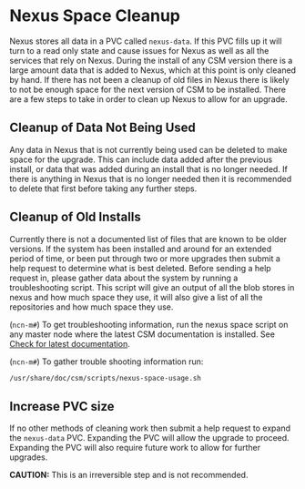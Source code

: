 # Nexus Space Cleanup

Nexus stores all data in a PVC called `nexus-data`. If this PVC fills up it will turn to a read only state and cause issues for Nexus
as well as all the services that rely on Nexus. During the install of any CSM version there is a large amount data that is added to Nexus,
which at this point is only cleaned by hand. If there has not been a cleanup of old files in Nexus there is likely to not be enough space
for the next version of CSM to be installed. There are a few steps to take in order to clean up Nexus to allow for an upgrade.

## Cleanup of Data Not Being Used

Any data in Nexus that is not currently being used can be deleted to make space for the upgrade. This can include data added after the
previous install, or data that was added during an install that is no longer needed. If there is anything in Nexus that is no longer
needed then it is recommended to delete that first before taking any further steps.

## Cleanup of Old Installs

Currently there is not a documented list of files that are known to be older versions. If the system has been installed and around for
an extended period of time, or been put through two or more upgrades then submit a help request to determine what is best deleted. Before
sending a help request in, please gather data about the system by running a troubleshooting script. This script will give an output of all
the blob stores in nexus and how much space they use, it will also give a list of all the repositories and how much space they use.

(`ncn-m#`) To get troubleshooting information, run the nexus space script on any master node where the latest CSM documentation is installed. See
[Check for latest documentation](../../update_product_stream/README.md#check-for-latest-documentation).

(`ncn-m#`) To gather trouble shooting information run:

```bash
/usr/share/doc/csm/scripts/nexus-space-usage.sh
```

## Increase PVC size

If no other methods of cleaning work then submit a help request to expand the `nexus-data` PVC. Expanding the PVC will allow the upgrade
to proceed. Expanding the PVC will also require future work to allow for further upgrades.

**CAUTION:** This is an irreversible step and is not recommended.
